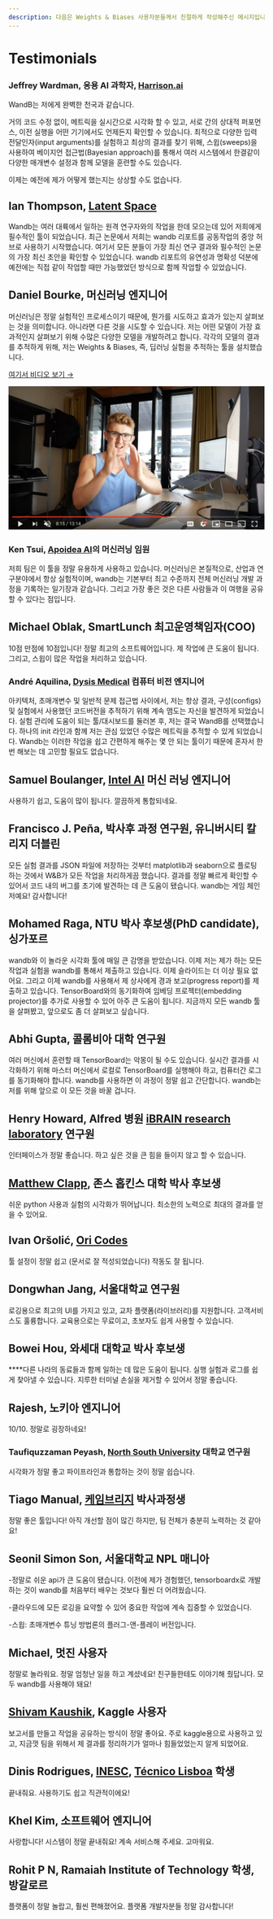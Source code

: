 ```yaml
---
description: 다음은 Weights & Biases 사용자분들께서 친절하게 작성해주신 메시지입니다.
---
```


# Testimonials

### **Jeffrey Wardman, 응용 AI 과학자,** [**Harrison.ai**](https://www.harrison.ai/)

WandB는 저에게 완벽한 천국과 같습니다.

거의 코드 수정 없이, 메트릭을 실시간으로 시각화 할 수 있고, 서로 간의 상대적 퍼포먼스, 이전 실행을 어떤 기기에서도 언제든지 확인할 수 있습니다. 최적으로 다양한 입력 전달인자\(input arguments\)를 실험하고 최상의 결과를 찾기 위해, 스윕\(sweeps\)을 사용하여 베이지언 접근법\(Bayesian approach\)를 통해서 여러 시스템에서 한결같이 다양한 매개변수 설정과 함께 모델을 훈련할 수도 있습니다.

이제는 예전에 제가 어떻게 했는지는 상상할 수도 없습니다.

## **Ian Thompson,** [**Latent Space**](https://www.latentspace.co/)

Wandb는 여러 대륙에서 일하는 원격 연구자와의 작업을 한데 모으는데 있어 저희에게 필수적인 툴이 되었습니다. 최근 논문에서 저희는 wandb 리포트를 공동작업의 중앙 허브로 사용하기 시작했습니다. 여기서 모든 분들이 가장 최신 연구 결과와 필수적인 논문의 가장 최신 초안을 확인할 수 있었습니다. wandb 리포트의 유연성과 명확성 덕분에 예전에는 직접 같이 작업할 때만 가능했었던 방식으로 함께 작업할 수 있었습니다.

## **Daniel Bourke, 머신러닝 엔지니어**

머신러닝은 정말 실험적인 프로세스이기 때문에, 뭔가를 시도하고 효과가 있는지 살펴보는 것을 의미합니다. 아니라면 다른 것을 시도할 수 있습니다. 저는 어떤 모델이 가장 효과적인지 살펴보기 위해 수많은 다양한 모델을 개발하려고 합니다. 각각의 모델의 결과를 추적하게 위해, 저는 Weights & Biases, 즉, 딥러닝 실험을 추적하는 툴을 설치했습니다.

 ​[여기서 비디오 보기 →](https://www.youtube.com/watch?v=83s-OEFMgVY)​

![Every model I build has to answer 1 simple question \| Airbnb Machine Learning Project Part 5](../.gitbook/assets/fan-video.png)

### **Ken Tsui,** [**Apoidea AI**](https://apoidea.ai/)**​의 머신러닝 임원**

저희 팀은 이 툴을 정말 유용하게 사용하고 있습니다. 머신러닝은 본질적으로, 산업과 연구분야에서 항상 실험적이며, wandb는 기본부터 최고 수준까지 전체 머신러닝 개발 과정을 기록하는 일기장과 같습니다. 그리고 가장 좋은 것은 다른 사람들과 이 여행을 공유할 수 있다는 점입니다.

##  **Michael Oblak, SmartLunch 최고운영책임자\(COO\)**

10점 만점에 10점입니다! 정말 최고의 소프트웨어입니다. 제 작업에 큰 도움이 됩니다. 그리고, 스윕이 많은 작업을 처리하고 있습니다.

### **André Aquilina,** [**Dysis Medical**](https://dysismedical.com/)**​ 컴퓨터 비전 엔지니어**

아키텍처, 초매개변수 및 일반적 문제 접근법 사이에서, 저는 항상 결과, 구성\(configs\) 및 실험에서 사용했던 코드버전을 추적하기 위해 계속 맴도는 자신을 발견하게 되었습니다. 실험 관리에 도움이 되는 툴/대시보드를 둘러본 후, 저는 결국 WandB를 선택했습니다. 하나의 init 라인과 함께 저는 관심 있었던 수많은 메트릭을 추적할 수 있게 되었습니다. Wandb는 이러한 작업을 쉽고 간편하게 해주는 몇 안 되는 툴이기 때문에 혼자서 한 번 해보는 데 고민할 필요도 없습니다.

## **Samuel Boulanger,** [**Intel AI**](https://www.intel.com/content/www/us/en/artificial-intelligence/overview.html)**​ 머신 러닝 엔지니어**

 사용하기 쉽고, 도움이 많이 됩니다. 깔끔하게 통합되네요.

##  **Francisco J. Peña, 박사후 과정 연구원, 유니버시티 칼리지 더블린**

 모든 실험 결과를 JSON 파일에 저장하는 것부터 matplotlib과 seaborn으로 플로팅 하는 것에서 W&B가 모든 작업을 처리하게끔 했습니다. 결과를 정말 빠르게 확인할 수 있어서 코드 내의 버그를 초기에 발견하는 데 큰 도움이 됐습니다. wandb는 게임 체인저예요! 감사합니다!

## **Mohamed Raga, NTU 박사 후보생\(PhD candidate\), 싱가포르**

wandb와 이 놀라운 시각화 툴에 매일 큰 감명을 받았습니다. 이제 저는 제가 하는 모든 작업과 실험을 wandb를 통해서 제출하고 있습니다. 이제 슬라이드는 더 이상 필요 없어요. 그리고 이제 wandb를 사용해서 제 상사에게 경과 보고\(progress report\)를 제출하고 있습니다. TensorBoard와의 동기화하여 임베딩 프로젝터\(embedding projector\)를 추가로 사용할 수 있어 아주 큰 도움이 됩니다. 지금까지 모든 wandb 툴을 살펴봤고, 앞으로도 좀 더 살펴보고 싶습니다.

##  **Abhi Gupta, 콜롬비아 대학 연구원**

 여러 머신에서 훈련할 때 TensorBoard는 악몽이 될 수도 있습니다. 실시간 결과를 시각화하기 위해 마스터 머신에서 로컬로 TensorBoard를 실행해야 하고, 컴퓨터간 로그를 동기화해야 합니다. wandb를 사용하면 이 과정이 정말 쉽고 간단합니다. wandb는 저를 위해 앞으로 이 모든 것을 바꿀 겁니다.

##  **Henry Howard, Alfred 병원** [**iBRAIN research laboratory**](https://www.monash.edu/medicine/ccs/neuroscience/research/law-group) **연구원**

 인터페이스가 정말 좋습니다. 하고 싶은 것을 큰 힘을 들이지 않고 할 수 있습니다.

## [**Matthew Clapp**](https://itsayellow.com/)**, 존스 홉킨스 대학 박사 후보생**

쉬운 python 사용과 실험의 시각화가 뛰어납니다. 최소한의 노력으로 최대의 결과를 얻을 수 있어요.

## Ivan Oršolić, [Ori Codes](https://ori.codes/)

툴 설정이 정말 쉽고 \(문서로 잘 적성되었습니다\) 작동도 잘 됩니다.

## **Dongwhan Jang, 서울대학교 연구원**

 로깅용으로 최고의 UI를 가지고 있고, 교차 플랫폼\(라이브러리\)를 지원합니다. 고객서비스도 훌륭합니다. 교육용으로는 무료이고, 초보자도 쉽게 사용할 수 있습니다.

## **Bowei Hou, 와세대 대학교 박사 후보생**

 ****다른 나라의 동료들과 함께 일하는 데 많은 도움이 됩니다. 실행 실험과 로그를 쉽게 찾아낼 수 있습니다. 지루한 터미널 손실을 제거할 수 있어서 정말 좋습니다.

## **Rajesh, 노키아 엔지니어**

10/10. 정말로 굉장하네요!

### **Taufiquzzaman Peyash,** [**North South University**](http://www.northsouth.edu/)**​ 대학교 연구원**

시각화가 정말 좋고 파이프라인과 통합하는 것이 정말 쉽습니다.

## **Tiago Manual,** [**케임브리지**](https://www.cl.cam.ac.uk/research/ai/) **박사과정생**

정말 좋은 툴입니다! 아직 개선할 점이 많긴 하지만, 팀 전체가 충분히 노력하는 것 같아요!

## **Seonil Simon Son, 서울대학교 NPL 매니아**

-정말로 쉬운 api가 큰 도움이 됐습니다. 이전에 제가 경험했던, tensorboardx로 개발하는 것이 wandb를 처음부터 배우는 것보다 훨씬 더 어려웠습니다.

-클라우드에 모든 로깅을 요약할 수 있어 중요한 작업에 계속 집중할 수 있었습니다.

-스윕: 초매개변수 튜닝 방법론의 플러그-앤-플레이 버전입니다.

##  **Michael, 멋진 사용자**

정말로 놀라워요. 정말 엄청난 일을 하고 계셨네요! 친구들한테도 이야기해 줬답니다. 모두 wandb를 사용해야 돼요!

##  [**Shivam Kaushik**](https://www.kaggle.com/mythrex/competitions)**, Kaggle 사용자**

보고서를 만들고 작업을 공유하는 방식이 정말 좋아요. 주로 kaggle용으로 사용하고 있고, 지금껏 팀을 위해서 제 결과를 정리하기가 얼마나 힘들었었는지 알게 되었어요.

## **Dinis Rodrigues,** [**INESC**](https://www.inesc-id.pt/), [**Técnico Lisboa**](https://tecnico.ulisboa.pt/pt/) **학생**

 끝내줘요. 사용하기도 쉽고 직관적이에요!

## **Khel Kim, 소프트웨어 엔지니어**

사랑합니다! 시스템이 정말 끝내줘요! 계속 서비스해 주세요. 고마워요.

## **Rohit P N, Ramaiah Institute of Technology 학생, 방갈로르**

 플랫폼이 정말 놀랍고, 훨씬 편해졌어요. 플랫폼 개발자분들 정말 감사합니다!

